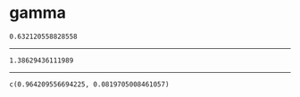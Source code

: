 # gamma

    0.632120558828558

---

    1.38629436111989

---

    c(0.964209556694225, 0.0819705008461057)

